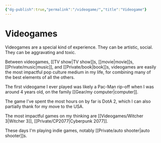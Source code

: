 ```yaml
---
{"dg-publish":true,"permalink":"/videogame/","title":"Videogame"}
---
```



# Videogames

Videogames are a special kind of experience. They can be artistic, social. They can be aggravating and toxic.

Between videogames, [[TV show\|TV show]]s, [[movie\|movie]]s, [[Private/music\|music]], and [[Private/book\|book]]s, videogames are easily the most impactful pop culture medium in my life, for combining many of the best elements of all the others.

The first videogame I ever played was likely a Pac-Man rip-off when I was around 4 years old, on the family [[Gear/my computer\|computer]].

The game I've spent the most hours on by far is DotA 2, which I can also partially thank for my move to the USA.

The most impactful games on my thinking are [[Videogames/Witcher 3\|Witcher 3]], [[Private/CP2077\|Cyberpunk 2077]].

These days I'm playing indie games, notably [[Private/auto shooter\|auto shooter]]s. 